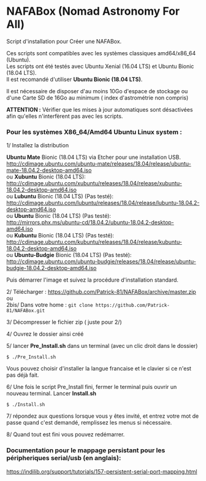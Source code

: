 # NAFABox (Nomad Astronomy For All)

Script d'installation pour Créer une NAFABox.

Ces scripts sont compatibles avec les systèmes classiques amd64/x86_64 (Ubuntu).   
Les scripts ont été testés avec Ubuntu Xenial (16.04 LTS) et Ubuntu Bionic (18.04 LTS).  
Il est recomandé d'utiliser **Ubuntu Bionic (18.04 LTS)**.

Il est nécessaire de disposer d'au moins 10Go d'espace de stockage ou d'une Carte SD de 16Go au minimum ( index d'astrométrie non compris)  

**ATTENTION :** Vérifier que les mises à jour automatiques sont désactivées afin qu'elles n'interfèrent pas avec les scripts.


### Pour les systèmes X86_64/Amd64 Ubuntu Linux system :

1/ Installez la distribution 

**Ubuntu Mate** Bionic (18.04 LTS) via Etcher pour une installation USB.
http://cdimage.ubuntu.com/ubuntu-mate/releases/18.04/release/ubuntu-mate-18.04.2-desktop-amd64.iso   
ou **Xubuntu** Bionic (18.04 LTS):   
http://cdimage.ubuntu.com/xubuntu/releases/18.04/release/xubuntu-18.04.2-desktop-amd64.iso   
ou **Lubuntu** Bionic (18.04 LTS) (Pas testé):  
http://cdimage.ubuntu.com/lubuntu/releases/18.04/release/lubuntu-18.04.2-desktop-amd64.iso   
ou **Ubuntu** Bionic (18.04 LTS) (Pas testé):  
http://mirrors.phx.ms/ubuntu-cd/18.04.2/ubuntu-18.04.2-desktop-amd64.iso   
ou **Kubuntu** Bionic (18.04 LTS) (Pas testé):  
http://cdimage.ubuntu.com/kubuntu/releases/18.04/release/kubuntu-18.04.2-desktop-amd64.iso   
ou **Ubuntu-Budgie** Bionic (18.04 LTS) (Pas testé):  
http://cdimage.ubuntu.com/ubuntu-budgie/releases/18.04/release/ubuntu-budgie-18.04.2-desktop-amd64.iso   


Puis démarrer l'image et suivez la procédure d'installation standard.


2/ Télécharger :  https://github.com/Patrick-81/NAFABox/archive/master.zip  
ou  
2bis/ Dans votre home : `git clone https://github.com/Patrick-81/NAFABox.git`

3/ Décompresser le fichier zip ( juste pour 2/)

4/ Ouvrez le dossier ainsi créé

5/ lancer **Pre_Install.sh** dans un terminal (avec un clic droit dans le dossier)

`$ ./Pre_Install.sh` 

Vous pouvez choisir d'installer la langue francaise et le clavier si ce n'est pas déjà fait.

6/ Une fois le script Pre_Install fini, fermer le terminal puis ouvrir un nouveau terminal. Lancer **Install.sh**

`$ ./Install.sh` 

7/ répondez aux questions lorsque vous y êtes invité, et entrez votre mot de passe quand c'est demandé, remplissez les menus si nécessaire.

8/ Quand tout est fini vous pouvez redémarrer.


### Documentation pour le mappage persistant pour les péripheriques serial/usb (en anglais):   
https://indilib.org/support/tutorials/157-persistent-serial-port-mapping.html
